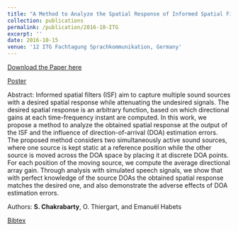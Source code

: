 ```yaml
---
title: "A Method to Analyze the Spatial Response of Informed Spatial Filters"
collection: publications
permalink: /publication/2016-10-ITG
excerpt: ''
date: 2016-10-15
venue: '12 ITG Fachtagung Sprachkommunikation, Germany'
---
```


[Download the Paper here](http://Soumitro-Chakrabarty.github.io/files/16_ITG_paper.pdf)

[Poster](http://Soumitro-Chakrabarty.github.io/files/16_ITG_poster.pdf)

Abstract: Informed spatial filters (ISF) aim to capture multiple sound
sources with a desired spatial response while attenuating
the undesired signals. The desired spatial response is an
arbitrary function, based on which directional gains at each
time-frequency instant are computed. In this work, we propose
a method to analyze the obtained spatial response at
the output of the ISF and the influence of direction-of-arrival
(DOA) estimation errors. The proposed method
considers two simultaneously active sound sources, where
one source is kept static at a reference position while the
other source is moved across the DOA space by placing
it at discrete DOA points. For each position of the moving
source, we compute the average directional array gain.
Through analysis with simulated speech signals, we show
that with perfect knowledge of the source DOAs the obtained
spatial response matches the desired one, and also
demonstrate the adverse effects of DOA estimation errors.

Authors: **S. Chakrabarty**, O. Thiergart, and Emanuël Habets

[Bibtex](http://Soumitro-Chakrabarty.github.io/files/16_ITG_bib.tex)
